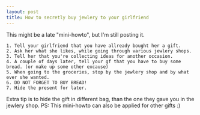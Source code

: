 ```yaml
---
layout: post
title: How to secretly buy jewlery to your girlfriend
---
```


This might be a late "mini-howto", but I'm still posting it.
 
 	1. Tell your girlfriend that you have allready bought her a gift.
 	2. Ask her what she likes, while going through various jewlery shops.
 	3. Tell her that you're collecting ideas for another occasion.
 	4. A couple of days later, tell your gf that you have to buy some bread. (or make up some other excause)
 	5. When going to the groceries, stop by the jewlery shop and by what ever she wanted.
 	6. DO NOT FORGET TO BUY BREAD!
 	7. Hide the present for later.
 
 Extra tip is to hide the gift in different bag, than the one they gave you in the jewlery shop.
 PS: This mini-howto can also be applied for other gifts :)

